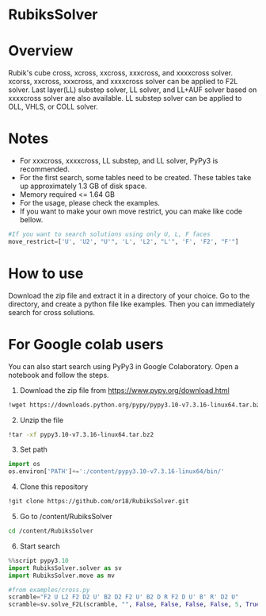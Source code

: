 # RubiksSolver
# Overview
Rubik's cube cross, xcross, xxcross, xxxcross, and xxxxcross solver. xcorss, xxcross, xxxcross, and xxxxcross solver can be applied to F2L solver. Last layer(LL) substep solver, LL solver, and LL+AUF solver based on xxxxcross solver are also available. LL substep solver can be applied to OLL, VHLS, or COLL solver. 

# Notes
- For xxxcross, xxxxcross, LL substep, and LL solver, PyPy3 is recommended. 
- For the first search, some tables need to be created. These tables take up approximately 1.3 GB of disk space. <br>
- Memory required <= 1.64 GB <br>
- For the usage, please check the examples.
- If you want to make your own move restrict, you can make like code bellow.
```python
#If you want to search solutions using only U, L, F faces
move_restrict=['U', 'U2', "U'", 'L', 'L2', "L'", 'F', 'F2', "F'"]
```

# How to use
Download the zip file and extract it in a directory of your choice. Go to the directory, and create a python file like examples. Then you can immediately search for cross solutions.

# For Google colab users
You can also start search using PyPy3 in Google Colaboratory. Open a notebook and follow the steps.
1. Download the zip file from https://www.pypy.org/download.html
```sh
!wget https://downloads.python.org/pypy/pypy3.10-v7.3.16-linux64.tar.bz2
```
2. Unzip the file
```sh
!tar -xf pypy3.10-v7.3.16-linux64.tar.bz2
```
3. Set path
```python
import os
os.environ['PATH']+=':/content/pypy3.10-v7.3.16-linux64/bin/'
```
4. Clone this repository
```sh
!git clone https://github.com/or18/RubiksSolver.git
```
5. Go to /content/RubiksSolver
```sh
cd /content/RubiksSolver
```
6. Start search
```python
%%script pypy3.10
import RubiksSolver.solver as sv
import RubiksSolver.move as mv

#from examples/cross.py
scramble="F2 U L2 F2 D2 U' B2 D2 F2 U' B2 D R F2 D U' B' R' D2 U"
scramble=sv.solve_F2L(scramble, "", False, False, False, False, 5, True, 1, "cross", mv.move_UDLRFB)
```
